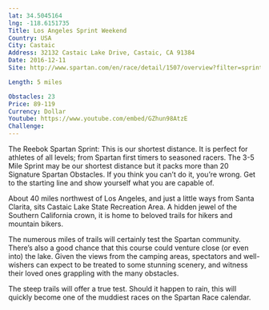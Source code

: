 ```yaml
---
lat: 34.5045164
lng: -118.6151735
Title: Los Angeles Sprint Weekend
Country: USA
City: Castaic
Address: 32132 Castaic Lake Drive, Castaic, CA 91384
Date: 2016-12-11
Site: http://www.spartan.com/en/race/detail/1507/overview?filter=sprint

Length: 5 miles

Obstacles: 23
Price: 89-119
Currency: Dollar
Youtube: https://www.youtube.com/embed/GZhun98AtzE
Challenge:
---
```


The Reebok Spartan Sprint: This is our shortest distance. It is perfect for athletes of all levels; from Spartan first timers to seasoned racers. The 3-5 Mile Sprint may be our shortest distance but it packs more than 20 Signature Spartan Obstacles. If you think you can’t do it, you’re wrong. Get to the starting line and show yourself what you are capable of.

About 40 miles northwest of Los Angeles, and just a little ways from Santa Clarita, sits Castaic Lake State Recreation Area. A hidden jewel of the Southern California crown, it is home to beloved trails for hikers and mountain bikers.

The numerous miles of trails will certainly test the Spartan community. There’s also a good chance that this course could venture close (or even into) the lake. Given the views from the camping areas, spectators and well-wishers can expect to be treated to some stunning scenery, and witness their loved ones grappling with the many obstacles.

The steep trails will offer a true test. Should it happen to rain, this will quickly become one of the muddiest races on the Spartan Race calendar.